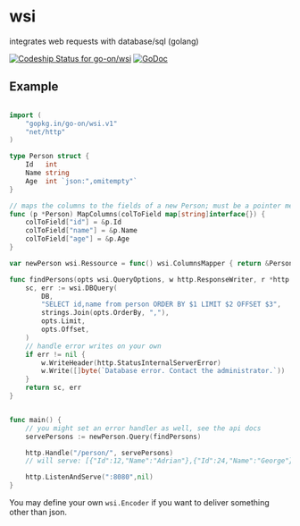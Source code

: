 # wsi
integrates web requests with database/sql (golang)

[ ![Codeship Status for go-on/wsi](https://codeship.io/projects/88d33190-89c8-0132-2266-4676ffdbdc37/status)](https://codeship.io/projects/59797) [![GoDoc](https://godoc.org/github.com/go-on/wsi?status.png)](http://godoc.org/github.com/go-on/wsi)

## Example

```go

import (
    "gopkg.in/go-on/wsi.v1"
    "net/http"
)

type Person struct {
    Id   int
    Name string
    Age  int `json:",omitempty"`
}

// maps the columns to the fields of a new Person; must be a pointer method
func (p *Person) MapColumns(colToField map[string]interface{}) {
    colToField["id"] = &p.Id
    colToField["name"] = &p.Name
    colToField["age"] = &p.Age
}

var newPerson wsi.Ressource = func() wsi.ColumnsMapper { return &Person{} }

func findPersons(opts wsi.QueryOptions, w http.ResponseWriter, r *http.Request) (wsi.Scanner, error) {
    sc, err := wsi.DBQuery(
        DB, 
        "SELECT id,name from person ORDER BY $1 LIMIT $2 OFFSET $3", 
        strings.Join(opts.OrderBy, ","), 
        opts.Limit, 
        opts.Offset,
    )
    // handle error writes on your own
    if err != nil {
        w.WriteHeader(http.StatusInternalServerError)
        w.Write([]byte(`Database error. Contact the administrator.`))
    }
    return sc, err
}


func main() {
    // you might set an error handler as well, see the api docs
    servePersons := newPerson.Query(findPersons)

    http.Handle("/person/", servePersons)
    // will serve: [{"Id":12,"Name":"Adrian"},{"Id":24,"Name":"George"},...]

    http.ListenAndServe(":8080",nil)    
}

```

You may define your own `wsi.Encoder` if you want to deliver something other than json.